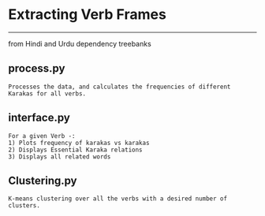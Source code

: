 # Extracting Verb Frames 
----------------------
from Hindi and Urdu dependency treebanks

## process.py
>
	Processes the data, and calculates the frequencies of different Karakas for all verbs.

## interface.py 
>
	For a given Verb -:
	1) Plots frequency of karakas vs karakas 
	2) Displays Essential Karaka relations
	3) Displays all related words

## Clustering.py
>
	K-means clustering over all the verbs with a desired number of clusters.

